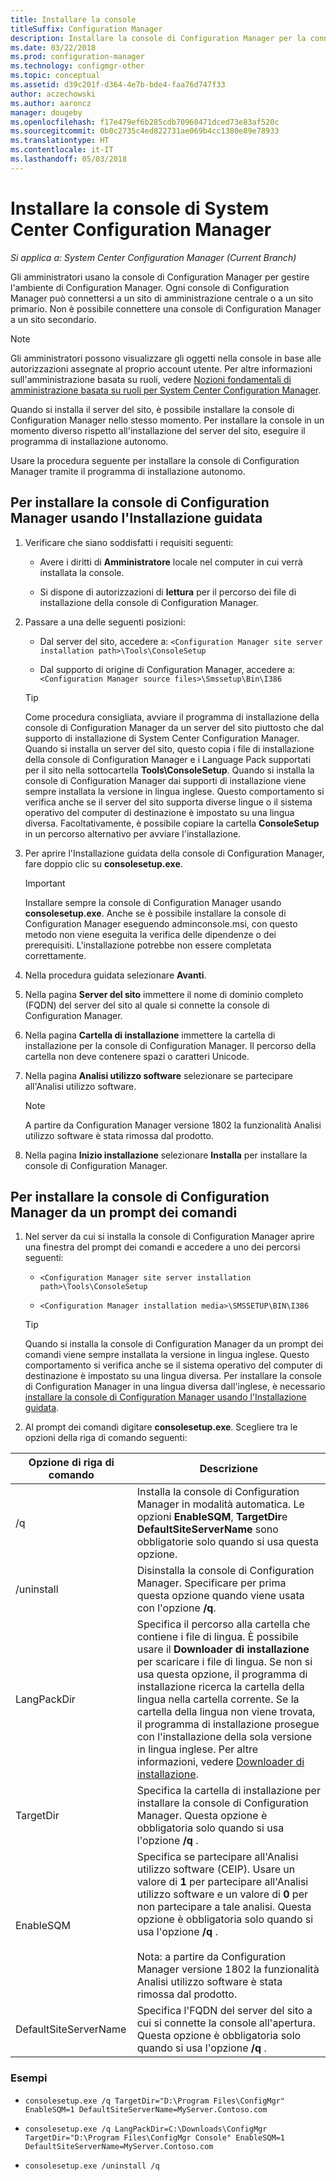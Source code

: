 ```yaml
---
title: Installare la console
titleSuffix: Configuration Manager
description: Installare la console di Configuration Manager per la connessione a un sito di amministrazione centrale o a un sito primario.
ms.date: 03/22/2018
ms.prod: configuration-manager
ms.technology: configmgr-other
ms.topic: conceptual
ms.assetid: d39c201f-d364-4e7b-bde4-faa76d747f33
author: aczechowski
ms.author: aaroncz
manager: dougeby
ms.openlocfilehash: f17e479ef6b285cdb70960471dced73e83af520c
ms.sourcegitcommit: 0b0c2735c4ed822731ae069b4cc1380e89e78933
ms.translationtype: HT
ms.contentlocale: it-IT
ms.lasthandoff: 05/03/2018
---
```

# <a name="install-the-system-center-configuration-manager-console"></a>Installare la console di System Center Configuration Manager

*Si applica a: System Center Configuration Manager (Current Branch)*

Gli amministratori usano la console di Configuration Manager per gestire l'ambiente di Configuration Manager. Ogni console di Configuration Manager può connettersi a un sito di amministrazione centrale o a un sito primario. Non è possibile connettere una console di Configuration Manager a un sito secondario.

> [!NOTE]  
>  Gli amministratori possono visualizzare gli oggetti nella console in base alle autorizzazioni assegnate al proprio account utente. Per altre informazioni sull'amministrazione basata su ruoli, vedere [Nozioni fondamentali di amministrazione basata su ruoli per System Center Configuration Manager](../../../../core/understand/fundamentals-of-role-based-administration.md).  

 Quando si installa il server del sito, è possibile installare la console di Configuration Manager nello stesso momento. Per installare la console in un momento diverso rispetto all'installazione del server del sito, eseguire il programma di installazione autonomo.  

 Usare la procedura seguente per installare la console di Configuration Manager tramite il programma di installazione autonomo.  

## <a name="to-install-the-configuration-manager-console-by-using-the-setup-wizard"></a>Per installare la console di Configuration Manager usando l'Installazione guidata  

1.  Verificare che siano soddisfatti i requisiti seguenti:  

    -  Avere i diritti di **Amministratore** locale nel computer in cui verrà installata la console.  

    -   Si dispone di autorizzazioni di **lettura** per il percorso dei file di installazione della console di Configuration Manager.  

2.  Passare a una delle seguenti posizioni:  

    -   Dal server del sito, accedere a: `<Configuration Manager site server installation path>\Tools\ConsoleSetup`  

    -   Dal supporto di origine di Configuration Manager, accedere a: `<Configuration Manager source files>\Smssetup\Bin\I386`  

    > [!TIP]  
    >  Come procedura consigliata, avviare il programma di installazione della console di Configuration Manager da un server del sito piuttosto che dal supporto di installazione di System Center Configuration Manager. Quando si installa un server del sito, questo copia i file di installazione della console di Configuration Manager e i Language Pack supportati per il sito nella sottocartella **Tools\ConsoleSetup**. Quando si installa la console di Configuration Manager dai supporti di installazione viene sempre installata la versione in lingua inglese. Questo comportamento si verifica anche se il server del sito supporta diverse lingue o il sistema operativo del computer di destinazione è impostato su una lingua diversa. Facoltativamente, è possibile copiare la cartella **ConsoleSetup** in un percorso alternativo per avviare l'installazione.

3.  Per aprire l'Installazione guidata della console di Configuration Manager, fare doppio clic su **consolesetup.exe**.  

    > [!IMPORTANT]  
    >  Installare sempre la console di Configuration Manager usando **consolesetup.exe**. Anche se è possibile installare la console di Configuration Manager eseguendo adminconsole.msi, con questo metodo non viene eseguita la verifica delle dipendenze o dei prerequisiti. L'installazione potrebbe non essere completata correttamente.  

4.  Nella procedura guidata selezionare **Avanti**.  

5.  Nella pagina **Server del sito** immettere il nome di dominio completo (FQDN) del server del sito al quale si connette la console di Configuration Manager.  

6.  Nella pagina **Cartella di installazione** immettere la cartella di installazione per la console di Configuration Manager. Il percorso della cartella non deve contenere spazi o caratteri Unicode.  

7.  Nella pagina **Analisi utilizzo software** selezionare se partecipare all'Analisi utilizzo software.  
    > [!Note]  
    > A partire da Configuration Manager versione 1802 la funzionalità Analisi utilizzo software è stata rimossa dal prodotto.

8.  Nella pagina **Inizio installazione** selezionare **Installa** per installare la console di Configuration Manager.  



## <a name="to-install-the-configuration-manager-console-from-a-command-prompt"></a>Per installare la console di Configuration Manager da un prompt dei comandi  

1.  Nel server da cui si installa la console di Configuration Manager aprire una finestra del prompt dei comandi e accedere a uno dei percorsi seguenti:  

    -   `<Configuration Manager site server installation path>\Tools\ConsoleSetup`  

    -   `<Configuration Manager installation media>\SMSSETUP\BIN\I386`  

    > [!TIP]  
    >  Quando si installa la console di Configuration Manager da un prompt dei comandi viene sempre installata la versione in lingua inglese. Questo comportamento si verifica anche se il sistema operativo del computer di destinazione è impostato su una lingua diversa. Per installare la console di Configuration Manager in una lingua diversa dall'inglese, è necessario [installare la console di Configuration Manager usando l'Installazione guidata](#to-install-the-configuration-manager-console-by-using-the-setup-wizard).  

2.  Al prompt dei comandi digitare **consolesetup.exe**. Scegliere tra le opzioni della riga di comando seguenti:  

|  Opzione di riga di comando     | Descrizione     |
  |-------------|-------------|
  |/q|Installa la console di Configuration Manager in modalità automatica. Le opzioni **EnableSQM**, **TargetDir**e **DefaultSiteServerName** sono obbligatorie solo quando si usa questa opzione.|  
  |/uninstall|Disinstalla la console di Configuration Manager. Specificare per prima questa opzione quando viene usata con l'opzione **/q**.|  
  |LangPackDir|Specifica il percorso alla cartella che contiene i file di lingua. È possibile usare il **Downloader di installazione** per scaricare i file di lingua. Se non si usa questa opzione, il programma di installazione ricerca la cartella della lingua nella cartella corrente. Se la cartella della lingua non viene trovata, il programma di installazione prosegue con l'installazione della sola versione in lingua inglese. Per altre informazioni, vedere [Downloader di installazione](setup-downloader.md).|  
  |TargetDir|Specifica la cartella di installazione per installare la console di Configuration Manager. Questa opzione è obbligatoria solo quando si usa l'opzione **/q** .|  
  |EnableSQM|Specifica se partecipare all'Analisi utilizzo software (CEIP). Usare un valore di **1** per partecipare all'Analisi utilizzo software e un valore di **0** per non partecipare a tale analisi. Questa opzione è obbligatoria solo quando si usa l'opzione **/q** .</br></br>Nota: a partire da Configuration Manager versione 1802 la funzionalità Analisi utilizzo software è stata rimossa dal prodotto.|  
  |DefaultSiteServerName|Specifica l'FQDN del server del sito a cui si connette la console all'apertura. Questa opzione è obbligatoria solo quando si usa l'opzione **/q** .|  


  ### <a name="examples"></a>Esempi

  -  `consolesetup.exe /q TargetDir="D:\Program Files\ConfigMgr" EnableSQM=1 DefaultSiteServerName=MyServer.Contoso.com`  

  -  `consolesetup.exe /q LangPackDir=C:\Downloads\ConfigMgr TargetDir="D:\Program Files\ConfigMgr Console" EnableSQM=1 DefaultSiteServerName=MyServer.Contoso.com`  

  -  `consolesetup.exe /uninstall /q`  

